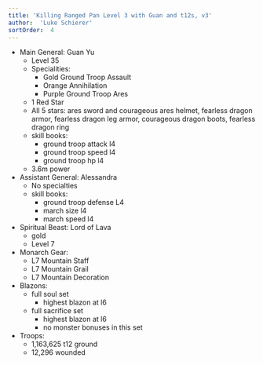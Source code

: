 ```yaml
---
title: 'Killing Ranged Pan Level 3 with Guan and t12s, v3'
author:  'Luke Schierer'
sortOrder:  4
---
```


* Main General: Guan Yu
  * Level 35
  * Specialities:
    * Gold Ground Troop Assault
    * Orange Annihilation
    * Purple Ground Troop Ares
  * 1 Red Star
  * All 5 stars: ares sword and courageous ares helmet, fearless dragon armor, fearless dragon leg armor, courageous dragon boots, fearless dragon ring
  * skill books:
    * ground troop attack l4
    * ground troop speed l4
    * ground troop hp l4
  * 3.6m power
* Assistant General: Alessandra
  * No specialties
  * skill books:
    * ground troop defense L4
    * march size l4
    * march speed l4
* Spiritual Beast: Lord of Lava
  * gold
  * Level 7
* Monarch Gear:
  * L7 Mountain Staff
  * L7 Mountain Grail
  * L7 Mountain Decoration
* Blazons:
  * full soul set
    * highest blazon at l6
  * full sacrifice set
    * highest blazon at l6
    * no monster bonuses in this set
* Troops:
  * 1,163,625 t12 ground
  * 12,296 wounded

